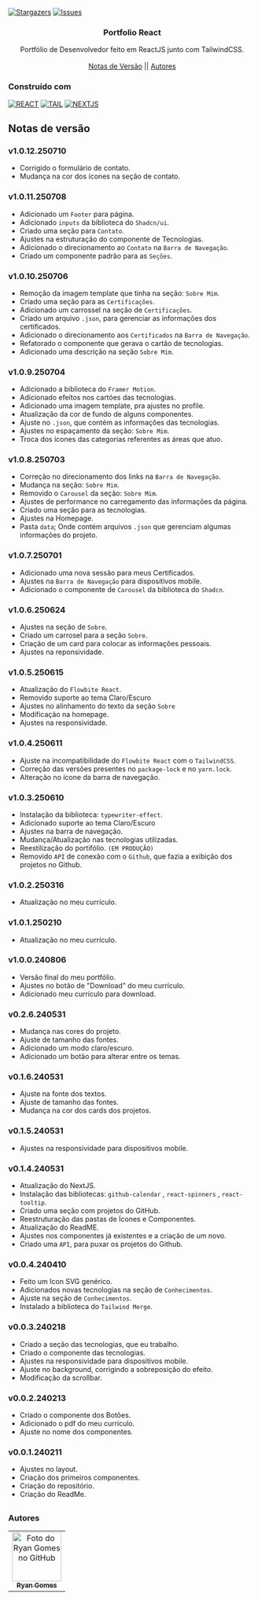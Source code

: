 <!--
Readme used from model
https://github.com/othneildrew/Best-README-Template
-->

<a name="readme-top"></a>

[![Stargazers][stars-shield]][stars-url]
[![Issues][issues-shield]][issues-url]

<!-- PROJECT LOGO -->
<div align="center">
  <h3 align="center">Portfolio React</h3>

  <p align="center">
    Portfólio de Desenvolvedor feito em ReactJS junto com TailwindCSS.
    <br />
    <br />
    <a href="#notas-de-versão">Notas de Versão</a>
    ||
    <!-- <a href="https://github.com/RRyanDEV/avaliacao-interpessoal/issues">Reportar um Bug</a> 
    || -->
    <a href="#autores">Autores</a>
    </p>
</div>

### Construído com

[![REACT][REACT]][react-url]
[![TAIL][TAILWINDCSS]][tailw-url]
[![NEXTJS][NEXT.JS]][nextjs-url]

<a name="section-changelog">

## Notas de versão

</a>

### v1.0.12.250710

- Corrigido o formulário de contato.
- Mudança na cor dos ícones na seção de contato.

### v1.0.11.250708

- Adicionado um `Footer` para página.
- Adicionado `inputs` da biblioteca do `Shadcn/ui`.
- Criado uma seção para `Contato`.
- Ajustes na estruturação do componente de Tecnologias.
- Adicionado o direcionamento ao `Contato` na `Barra de Navegação`.
- Criado um componente padrão para as `Seções`.

### v1.0.10.250706

- Remoção da imagem template que tinha na seção: `Sobre Mim`.
- Criado uma seção para as `Certificações`.
- Adicionado um carrossel na seção de `Certificações`.
- Criado um arquivo `.json`, para gerenciar as informações dos certificados.
- Adicionado o direcionamento aos `Certificados` na `Barra de Navegação`.
- Refatorado o componente que gerava o cartão de tecnologias.
- Adicionado uma descrição na seção `Sobre Mim`.

### v1.0.9.250704

- Adicionado a biblioteca do `Framer Motion`.
- Adicionado efeitos nos cartões das tecnologias.
- Adicionado uma imagem template, pra ajustes no profile.
- Atualização da cor de fundo de alguns componentes.
- Ajuste no `.json`, que contém as informações das tecnologias.
- Ajustes no espaçamento da seção: `Sobre Mim`.
- Troca dos ícones das categorias referentes as áreas que atuo.

### v1.0.8.250703

- Correção no direcionamento dos links na `Barra de Navegação`.
- Mudança na seção: `Sobre Mim`.
- Removido o `Carousel` da seção: `Sobre Mim`.
- Ajustes de performance no carregamento das informações da página.
- Criado uma seção para as tecnologias.
- Ajustes na Homepage.
- Pasta `data`; Onde contém arquivos `.json` que gerenciam algumas informações do projeto.

### v1.0.7.250701

- Adicionado uma nova sessão para meus Certificados.
- Ajustes na `Barra de Navegação` para dispositivos mobile.
- Adicionado o componente de `Carousel` da biblioteca do `Shadcn`.

### v1.0.6.250624

- Ajustes na seção de `Sobre`.
- Criado um carrosel para a seção `Sobre`.
- Criação de um card para colocar as informações pessoais.
- Ajustes na reponsividade.

### v1.0.5.250615

- Atualização do `Flowbite React`.
- Removido suporte ao tema Claro/Escuro
- Ajustes no alinhamento do texto da seção `Sobre`
- Modificação na homepage.
- Ajustes na responsividade.

### v1.0.4.250611

- Ajuste na incompatibilidade do `Flowbite React` com o `TailwindCSS`.
- Correção das versões presentes no `package-lock` e no `yarn.lock`.
- Alteração no ícone da barra de navegação.

### v1.0.3.250610

- Instalação da biblioteca: `typewriter-effect`.
- Adicionado suporte ao tema Claro/Escuro
- Ajustes na barra de navegação.
- Mudança/Atualização nas tecnologias utilizadas.
- Reestilização do portifólio. `(EM PRODUÇÃO)`
- Removido `API` de conexão com o `Github`, que fazia a exibição dos projetos no Github.

### v1.0.2.250316

- Atualização no meu currículo.

### v1.0.1.250210

- Atualização no meu currículo.

### v1.0.0.240806

- Versão final do meu portfólio.
- Ajustes no botão de "Download" do meu currículo.
- Adicionado meu currículo para download.

### v0.2.6.240531

- Mudança nas cores do projeto.
- Ajuste de tamanho das fontes.
- Adicionado um modo claro/escuro.
- Adicionado um botão para alterar entre os temas.

### v0.1.6.240531

- Ajuste na fonte dos textos.
- Ajuste de tamanho das fontes.
- Mudança na cor dos cards dos projetos.

### v0.1.5.240531

- Ajustes na responsividade para dispositivos mobile.

### v0.1.4.240531

- Atualização do NextJS.
- Instalação das bibliotecas: `github-calendar` , `react-spinners` , `react-tooltip`.
- Criado uma seção com projetos do GitHub.
- Reestruturação das pastas de Ícones e Componentes.
- Atualização do ReadME.
- Ajustes nos componentes já existentes e a criação de um novo.
- Criado uma `API`, para puxar os projetos do Github.

### v0.0.4.240410

- Feito um Icon SVG genérico.
- Adicionados novas tecnologias na seção de `Conhecimentos`.
- Ajuste na seção de `Conhecimentos`.
- Instalado a biblioteca do `Tailwind Merge`.

### v0.0.3.240218

- Criado a seção das tecnologias, que eu trabalho.
- Criado o componente das tecnologias.
- Ajustes na responsividade para dispositivos mobile.
- Ajuste no background, corrigindo a sobreposição do efeito.
- Modificação da scrollbar.

### v0.0.2.240213

- Criado o componente dos Botões.
- Adicionado o pdf do meu currículo.
- Ajuste no nome dos componentes.

### v0.0.1.240211

- Ajustes no layout.
- Criação dos primeiros componentes.
- Criação do repositório.
- Criação do ReadMe.

##

<a name="section-autores">

### Autores

</a>

<table>
  <tr>
    <td align="center">
      <a href="#">
        <img src="https://avatars.githubusercontent.com/u/85912228?v=4" width="100px;" alt="Foto do Ryan Gomes no GitHub"/><br>
        <sub>
          <b>Ryan Gomes</b>
        </sub>
      </a>
    </td>
</table>

<!-- MARKDOWN LINKS & IMAGES -->
<!-- https://www.markdownguide.org/basic-syntax/#reference-style-links -->

[stars-shield]: https://img.shields.io/github/stars/RRyanDEV/portfolio-react?style=for-the-badge
[stars-url]: https://github.com/RRyanDEV/portfolio-react/stargazers
[issues-shield]: https://img.shields.io/github/issues/RRyanDEV/portfolio-react?style=for-the-badge
[issues-url]: https://github.com/RRyanDEV/portfolio-react/issues
[REACT]: https://img.shields.io/badge/React-%2320232a.svg?&style=for-the-badge&logo=React&logoColor=%2361DAFB
[react-url]: https://pt-br.reactjs.org
[TAILWINDCSS]: https://img.shields.io/badge/TailwindCSS-%2338B2AC.svg?style=for-the-badge&logo=tailwind-css&logoColor=white
[tailw-url]: https://tailwindcss.com/
[NEXT.JS]: https://img.shields.io/badge/NextJS-black?style=for-the-badge&logo=next.js&logoColor=white
[nextjs-url]: https://nextjs.org/
